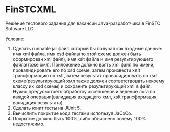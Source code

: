 # FinSTCXML
Решение тестового задания для вакансии Java-разработчика в FinSTC Software LLC

Условие:
1. Сделать runnable jar файл который бы получал как входные данные: имя xml файла, имя xsd файла(по этой схеме должен быть сформирован xml файл), имя xslt файла и имя результирующего файла(тоже хмл). Приложение должно взять xml файл по имени, провалидировать его по xsd схеме, затем произвести xslt трансформацию по xslt, затем результат провалидировать по xsd схеме(результирующий хмл также должен соответствовать некоему классу их xsd схемы) и сохранить результирующий xml в файл.
Нужно предусмотреть обработку эксепшенов и ведение лога по каждой операции(валидация входящего хмл, xslt трансформация, валидация результата).
2. Сделать юнит тесты на JUnit 5.
3. Вычислить покрытие кода тестами используя JaCoCo.
4. Покрытие должно быть 100%, либо объяснено почему 100% недостижимо.
